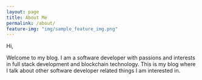 ```yaml
---
layout: page
title: About Me
permalink: /about/
feature-img: "img/sample_feature_img.png"
---
```


Hi, 

Welcome to my blog. I am a software developer with passions and interests in full stack development and blockchain technology.
This is my blog where I talk about other software developer related things I am interested in.

